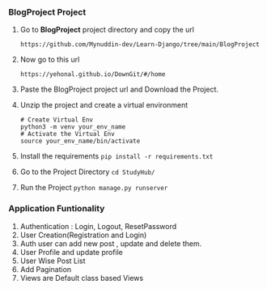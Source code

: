 ### BlogProject Project

1. Go to **BlogProject** project directory and copy the url

   `https://github.com/Mynuddin-dev/Learn-Django/tree/main/BlogProject`

2. Now go to this url 

    ```https://yehonal.github.io/DownGit/#/home```

3. Paste the BlogProject project url and Download the Project.
4. Unzip the project and create a virtual environment
   
   ```
   # Create Virtual Env
   python3 -m venv your_env_name
   # Activate the Virtual Env
   source your_env_name/bin/activate

   ```
5. Install the requirements
   ``` pip install -r requirements.txt ```
6. Go to the Project Directory
   ``` cd StudyHub/ ```
7. Run the Project
   ``` python manage.py runserver ```

### Application Funtionality

1. Authentication : Login, Logout, ResetPassword
2. User Creation(Registration and Login)
3. Auth user can add new post , update and delete them.
4. User Profile and update profile
5. User Wise Post List
6. Add Pagination
7. Views are Default class based Views
